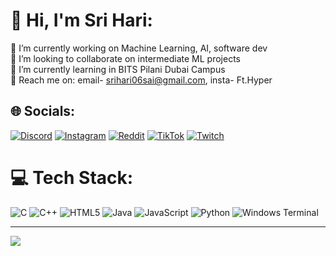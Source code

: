 # 💫 Hi, I'm Sri Hari:
🔭 I’m currently working on Machine Learning, AI, software dev<br>👯 I’m looking to collaborate on intermediate ML projects<br>🌱 I’m currently learning in BITS Pilani Dubai Campus<br>💬 Reach me on: email- srihari06sai@gmail.com, insta- Ft.Hyper


## 🌐 Socials:
[![Discord](https://img.shields.io/badge/Discord-%237289DA.svg?logo=discord&logoColor=white)](https://discord.gg/HyperPlexGaming#0430) [![Instagram](https://img.shields.io/badge/Instagram-%23E4405F.svg?logo=Instagram&logoColor=white)](https://instagram.com/Ft.Hyper) [![Reddit](https://img.shields.io/badge/Reddit-%23FF4500.svg?logo=Reddit&logoColor=white)](https://reddit.com/user/ImAlphaUrBeta2006) [![TikTok](https://img.shields.io/badge/TikTok-%23000000.svg?logo=TikTok&logoColor=white)](https://tiktok.com/@Ft.Hyper) [![Twitch](https://img.shields.io/badge/Twitch-%239146FF.svg?logo=Twitch&logoColor=white)](https://twitch.tv/hyperplextwitch) 

# 💻 Tech Stack:
![C](https://img.shields.io/badge/c-%2300599C.svg?style=for-the-badge&logo=c&logoColor=white) ![C++](https://img.shields.io/badge/c++-%2300599C.svg?style=for-the-badge&logo=c%2B%2B&logoColor=white) ![HTML5](https://img.shields.io/badge/html5-%23E34F26.svg?style=for-the-badge&logo=html5&logoColor=white) ![Java](https://img.shields.io/badge/java-%23ED8B00.svg?style=for-the-badge&logo=openjdk&logoColor=white) ![JavaScript](https://img.shields.io/badge/javascript-%23323330.svg?style=for-the-badge&logo=javascript&logoColor=%23F7DF1E) ![Python](https://img.shields.io/badge/python-3670A0?style=for-the-badge&logo=python&logoColor=ffdd54) ![Windows Terminal](https://img.shields.io/badge/Windows%20Terminal-%234D4D4D.svg?style=for-the-badge&logo=windows-terminal&logoColor=white)

---
[![](https://visitcount.itsvg.in/api?id=HyperPlexG&icon=0&color=0)](https://visitcount.itsvg.in)

<!-- Proudly created with GPRM ( https://gprm.itsvg.in ) -->
